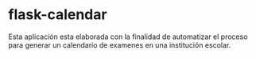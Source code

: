 # flask-calendar
Esta aplicación esta elaborada con la finalidad de automatizar el proceso para generar un calendario de examenes en una institución escolar.

